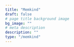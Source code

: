 ```yaml
---
title: "Memkind"
draft: false
# page title background image
bg_image: ""
# meta description
description: ""
type: "/memkind"
---
```


<!--
    This page is generated based on:
    - script page 'themes/pmem-hugo/layouts/memkind/list.html', and
    - content in 'data/<lang>/memkind'
-->